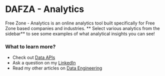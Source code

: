 # DAFZA - Analytics 
Free Zone - Analytics is an online analytics tool built specifically for
Free Zone based companies and industries.
** Select various analytics from the sidebar** to see some examples of 
what analytical insights you can see!
### What to learn more?
- Check out [Data APIs](https://rapidapi.com/ggurjar333-Ihcu1gvzM24/api/companies-in-dubai-free-zones)
- Ask a question on my [LinkedIn](https://www.linkedin.com/in/ggurjarsocl/)
- Read my other articles on [Data Engineering](https://gauravgurjar.medium.com/)
